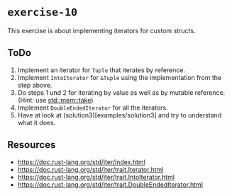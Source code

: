 # `exercise-10`
This exercise is about implementing iterators for custom structs.

## ToDo
1. Implement an iterator for `Tuple` that iterates by reference.
2. Implement `IntoIterator` for `&Tuple` using the implementation from the step above.
3. Do steps 1 und 2 for iterating by value as well as by mutable reference. (Hint: use [std::mem::take](https://doc.rust-lang.org/std/mem/fn.take.html))
4. Implement `DoubleEndedIterator` for all the iterators.
5. Have at look at (solution3)[examples/solution3] and try to understand what it does.

## Resources
- https://doc.rust-lang.org/std/iter/index.html
- https://doc.rust-lang.org/std/iter/trait.Iterator.html
- https://doc.rust-lang.org/std/iter/trait.IntoIterator.html
- https://doc.rust-lang.org/std/iter/trait.DoubleEndedIterator.html
